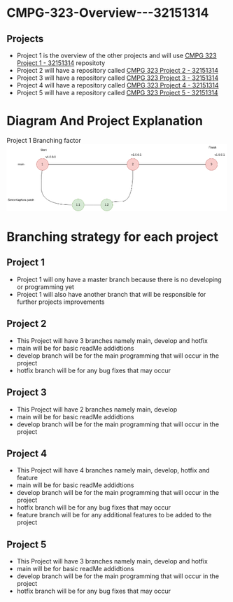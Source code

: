 # CMPG-323-Overview---32151314

## Projects
- Project 1 is the overview of the other projects and will use <a href="https://github.com/SimonKapfura/CMPG-323-Overview---32151314">CMPG 323 Project 1 - 32151314</a> repositoty
- Project 2 will have a repository called <a href="">CMPG 323 Project 2 - 32151314</a>
- Project 3 will have a repository called <a href="">CMPG 323 Project 3 - 32151314</a>
- Project 4 will have a repository called <a href="">CMPG 323 Project 4 - 32151314</a>
- Project 5 will have a repository called <a href="">CMPG 323 Project 5 - 32151314</a>

# Diagram And Project Explanation
Project 1 Branching factor
![](something.drawio.png)



# Branching strategy for each project
## Project 1
- Project 1 will ony have a master branch because there is no developing or programming yet
- Project 1 will also have another branch that will be responsible for further projects improvements
## Project 2
- This Project will have 3 branches namely main, develop and hotfix
- main will be for basic readMe addidtions
- develop branch will be for the main programming that will occur in the project
- hotfix branch will be for any bug fixes that may occur

## Project 3
- This Project will have 2 branches namely main, develop
- main will be for basic readMe addidtions
- develop branch will be for the main programming that will occur in the project

## Project 4
- This Project will have 4 branches namely main, develop, hotfix and feature
- main will be for basic readMe addidtions
- develop branch will be for the main programming that will occur in the project
- hotfix branch will be for any bug fixes that may occur
- feature branch will be for any additional features to be added to the project

## Project 5
- This Project will have 3 branches namely main, develop and hotfix
- main will be for basic readMe addidtions
- develop branch will be for the main programming that will occur in the project
- hotfix branch will be for any bug fixes that may occur
